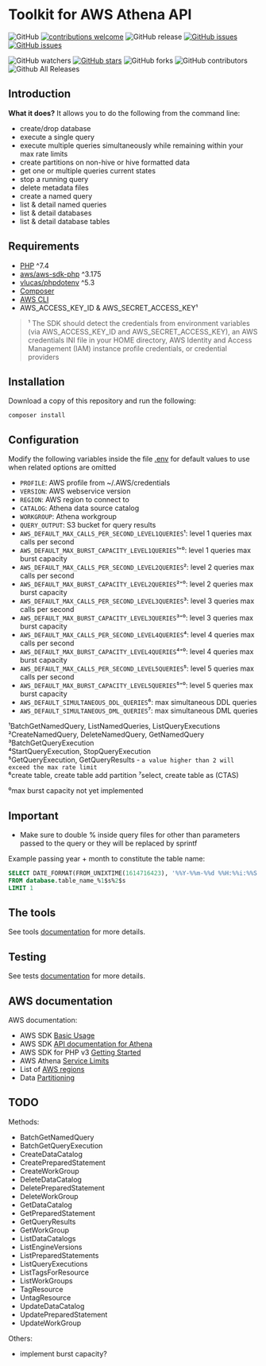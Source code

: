 # Toolkit for AWS Athena API

![GitHub](https://img.shields.io/github/license/FrancoisChaumont/aws-athena-api-tools)
[![contributions welcome](https://img.shields.io/badge/contributions-welcome-brightgreen?style=flat)](https://github.com/FrancoisChaumont/aws-athena-api-tools/issues)
![GitHub release](https://img.shields.io/github/release/FrancoisChaumont/aws-athena-api-tools)
[![GitHub issues](https://img.shields.io/github/issues/FrancoisChaumont/aws-athena-api-tools)](https://github.com/FrancoisChaumont/aws-athena-api-tools/issues)
[![GitHub issues](https://img.shields.io/github/issues-closed/FrancoisChaumont/aws-athena-api-tools)](https://github.com/FrancoisChaumont/aws-athena-api-tools/issues)

![GitHub watchers](https://img.shields.io/github/watchers/FrancoisChaumont/aws-athena-api-tools?style=social)
[![GitHub stars](https://img.shields.io/github/stars/FrancoisChaumont/aws-athena-api-tools)](https://github.com/FrancoisChaumont/aws-athena-api-tools/stargazers)
![GitHub forks](https://img.shields.io/github/forks/FrancoisChaumont/aws-athena-api-tools?style=social)
![GitHub contributors](https://img.shields.io/github/contributors/FrancoisChaumont/aws-athena-api-tools)
![Github All Releases](https://img.shields.io/github/downloads/FrancoisChaumont/aws-athena-api-tools/total)

## Introduction
**What it does?** It allows you to do the following from the command line:
- create/drop database
- execute a single query
- execute multiple queries simultaneously while remaining within your max rate limits
- create partitions on non-hive or hive formatted data
- get one or multiple queries current states
- stop a running query
- delete metadata files
- create a named query
- list & detail named queries
- list & detail databases
- list & detail database tables

## Requirements
- [PHP](https://www.php.net/releases/7_4_0.php) ^7.4
- [aws/aws-sdk-php](https://github.com/aws/aws-sdk-php) ^3.175
- [vlucas/phpdotenv](https://github.com/vlucas/phpdotenv) ^5.3
- [Composer](https://getcomposer.org)
- [AWS CLI](https://docs.aws.amazon.com/cli/latest/userguide/cli-chap-install.html)
- AWS_ACCESS_KEY_ID & AWS_SECRET_ACCESS_KEY¹

> ¹ The SDK should detect the credentials from environment variables (via AWS_ACCESS_KEY_ID and AWS_SECRET_ACCESS_KEY), an AWS credentials INI file in your HOME directory, AWS Identity and Access Management (IAM) instance profile credentials, or credential providers

## Installation
Download a copy of this repository and run the following:
```
composer install
```

## Configuration
Modify the following variables inside the file [.env](.env) for default values to use when related options are omitted
- `PROFILE`: AWS profile from ~/.AWS/credentials
- `VERSION`: AWS webservice version
- `REGION`: AWS region to connect to
- `CATALOG`: Athena data source catalog
- `WORKGROUP`: Athena workgroup
- `QUERY_OUTPUT`: S3 bucket for query results
- `AWS_DEFAULT_MAX_CALLS_PER_SECOND_LEVEL1QUERIES`¹: level 1 queries max calls per second
- `AWS_DEFAULT_MAX_BURST_CAPACITY_LEVEL1QUERIES`¹⁺⁰: level 1 queries max burst capacity
- `AWS_DEFAULT_MAX_CALLS_PER_SECOND_LEVEL2QUERIES`²: level 2 queries max calls per second
- `AWS_DEFAULT_MAX_BURST_CAPACITY_LEVEL2QUERIES`²⁺⁰: level 2 queries max burst capacity
- `AWS_DEFAULT_MAX_CALLS_PER_SECOND_LEVEL3QUERIES`³: level 3 queries max calls per second
- `AWS_DEFAULT_MAX_BURST_CAPACITY_LEVEL3QUERIES`³⁺⁰: level 3 queries max burst capacity
- `AWS_DEFAULT_MAX_CALLS_PER_SECOND_LEVEL4QUERIES`⁴: level 4 queries max calls per second
- `AWS_DEFAULT_MAX_BURST_CAPACITY_LEVEL4QUERIES`⁴⁺⁰: level 4 queries max burst capacity
- `AWS_DEFAULT_MAX_CALLS_PER_SECOND_LEVEL5QUERIES`⁵: level 5 queries max calls per second
- `AWS_DEFAULT_MAX_BURST_CAPACITY_LEVEL5QUERIES`⁵⁺⁰: level 5 queries max burst capacity
- `AWS_DEFAULT_SIMULTANEOUS_DDL_QUERIES`⁶: max simultaneous DDL queries
- `AWS_DEFAULT_SIMULTANEOUS_DML_QUERIES`⁷: max simultaneous DML queries

¹BatchGetNamedQuery, ListNamedQueries, ListQueryExecutions      
²CreateNamedQuery, DeleteNamedQuery, GetNamedQuery      
³BatchGetQueryExecution         
⁴StartQueryExecution, StopQueryExecution        
⁵GetQueryExecution, GetQueryResults - `a value higher than 2 will exceed the max rate limit`       
⁶create table, create table add partition
⁷select, create table as (CTAS)

⁰max burst capacity not yet implemented         

## Important
- Make sure to double % inside query files for other than parameters passed to the query or they will be replaced by sprintf

Example passing year + month to constitute the table name:
```sql
SELECT DATE_FORMAT(FROM_UNIXTIME(1614716423), '%%Y-%%m-%%d %%H:%%i:%%S')
FROM database.table_name_%1$s%2$s
LIMIT 1
```

## The tools
See tools [documentation](READMEs/README.tools.md) for more details.

## Testing
See tests [documentation](READMEs/README.tests.md) for more details.

## AWS documentation
AWS documentation:
- AWS SDK [Basic Usage](https://docs.aws.amazon.com/sdk-for-php/v3/developer-guide/getting-started_basic-usage.html)
- AWS SDK [API documentation for Athena](https://docs.aws.amazon.com/aws-sdk-php/v3/api/namespace-Aws.Athena.html)
- AWS SDK for PHP v3 [Getting Started](https://docs.aws.amazon.com/sdk-for-php/v3/developer-guide/getting-started_index.html)
- AWS Athena [Service Limits](https://docs.aws.amazon.com/athena/latest/ug/service-limits.html)
- List of [AWS regions](http://docs.aws.amazon.com/general/latest/gr/rande.html) 
- Data [Partitioning](https://docs.aws.amazon.com/athena/latest/ug/partitions.html)

## TODO
Methods:
- BatchGetNamedQuery
- BatchGetQueryExecution
- CreateDataCatalog
- CreatePreparedStatement
- CreateWorkGroup
- DeleteDataCatalog
- DeletePreparedStatement
- DeleteWorkGroup
- GetDataCatalog
- GetPreparedStatement
- GetQueryResults
- GetWorkGroup
- ListDataCatalogs
- ListEngineVersions
- ListPreparedStatements
- ListQueryExecutions
- ListTagsForResource
- ListWorkGroups
- TagResource
- UntagResource
- UpdateDataCatalog
- UpdatePreparedStatement
- UpdateWorkGroup

Others:
- implement burst capacity?
